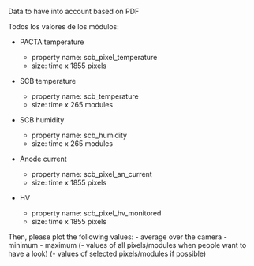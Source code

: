 Data to have into account based on PDF

Todos los valores de los módulos:


- PACTA temperature
    * property name: scb_pixel_temperature
    * size: time x 1855 pixels

- SCB temperature
    * property name: scb_temperature
    * size: time x 265 modules

- SCB humidity
    * property name: scb_humidity
    * size: time x 265 modules

- Anode current
    * property name: scb_pixel_an_current
    * size: time x 1855 pixels

- HV
    * property name: scb_pixel_hv_monitored
    * size: time x 1855 pixels

Then, please plot the following values:
    - average over the camera
    - minimum
    - maximum
    (- values of all pixels/modules when people want to have a look)
    (- values of selected pixels/modules if possible)


